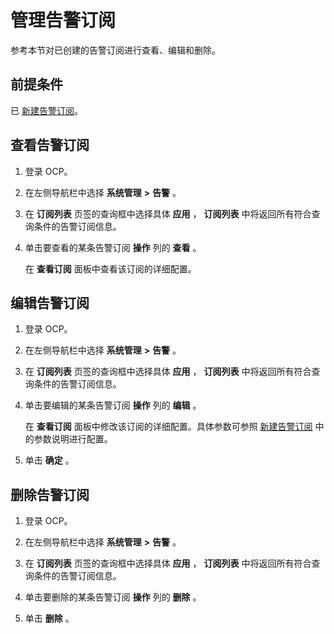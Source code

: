管理告警订阅
===========================

参考本节对已创建的告警订阅进行查看、编辑和删除。

前提条件
-------------------------

已 [新建告警订阅](../900.alert-management/2000.new-alarm-notification.md)。

查看告警订阅
---------------------------

1. 登录 OCP。

2. 在左侧导航栏中选择 **系统管理** **\>** **告警** 。

3. 在 **订阅列表** 页签的查询框中选择具体 **应用** ， **订阅列表** 中将返回所有符合查询条件的告警订阅信息。

4. 单击要查看的某条告警订阅 **操作** 列的 **查看** 。

   在 **查看订阅** 面板中查看该订阅的详细配置。

编辑告警订阅
---------------------------

1. 登录 OCP。

2. 在左侧导航栏中选择 **系统管理** **\>** **告警** 。

3. 在 **订阅列表** 页签的查询框中选择具体 **应用** ， **订阅列表** 中将返回所有符合查询条件的告警订阅信息。

4. 单击要编辑的某条告警订阅 **操作** 列的 **编辑** 。

   在 **查看订阅** 面板中修改该订阅的详细配置。具体参数可参照 [新建告警订阅](../900.alert-management/2000.new-alarm-notification.md) 中的参数说明进行配置。

5. 单击 **确定** 。

删除告警订阅
---------------------------

1. 登录 OCP。

2. 在左侧导航栏中选择 **系统管理** **\>** **告警** 。

3. 在 **订阅列表** 页签的查询框中选择具体 **应用** ， **订阅列表** 中将返回所有符合查询条件的告警订阅信息。

4. 单击要删除的某条告警订阅 **操作** 列的 **删除** 。

5. 单击 **删除** 。

